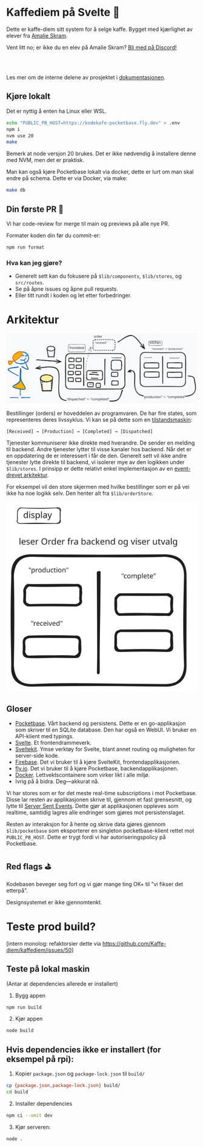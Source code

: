 # Kaffediem på Svelte 🧨

Dette er kaffe-diem sitt system for å selge kaffe. Bygget med kjærlighet av elever fra [Amalie Skram](https://www.amalieskram.vgs.no).

Vent litt no; er ikke du en elev på Amalie Skram? [Bli med på Discord!](https://discord.gg/HC6UMSfrJN)

<br><br>

Les mer om de interne delene av prosjektet i [dokumentasjonen](./docs/readme.md).

## Kjøre lokalt

Det er nyttig å enten ha Linux eller WSL.

```bash
echo "PUBLIC_PB_HOST=https://kodekafe-pocketbase.fly.dev" > .env
npm i
nvm use 20
make
```

Bemerk at node versjon 20 brukes. Det er ikke nødvendig å installere denne med NVM, men det er praktisk.

Man kan også kjøre Pocketbase lokalt via docker, dette er lurt om man skal endre på schema. Dette er via Docker, via make:

```bash
make db
```

## Din første PR 🚀

Vi har code-review for merge til main og previews på alle nye PR.

Formater koden din før du commit-er:

```bash
npm run format
```

### Hva kan jeg gjøre?

- Generelt sett kan du fokusere på `$lib/components`, `$lib/stores`, og `src/routes`.
- Se på åpne issues og åpne pull requests.
- Eller titt rundt i koden og let etter forbedringer.

# Arkitektur

![Diagram](docs/architecture.excalidraw.svg)

Bestillinger (orders) er hoveddelen av programvaren. De har fire states, som representeres deres livssyklus. Vi kan se på dette som en [tilstandsmaskin](https://en.wikipedia.org/wiki/Finite-state_machine):

```
[Received] → [Production] → [Completed] → [Dispatched]
```

Tjenester kommuniserer ikke direkte med hverandre. De sender en melding til backend. Andre tjenester lytter til visse kanaler hos backend. Når det er en oppdatering de er interessert i får de den. Generelt sett vil ikke andre tjenester lytte direkte til backend, vi isolerer mye av den logikken under `$lib/stores`. I prinsipp er dette relativt enkel implementasjon av en [event-drevet arkitektur](https://en.wikipedia.org/wiki/Event-driven_architecture).

For eksempel vil den store skjermen med hvilke bestillinger som er på vei ikke ha noe logikk selv. Den henter alt fra `$lib/orderStore`.

![display](docs/display.excalidraw.svg)

## Gloser

- [Pocketbase](https://pocketbase.io). Vårt backend og persistens. Dette er en go-applikasjon som skriver til en SQLite database. Den har også en WebUI. Vi bruker en API-klient med typings.
- [Svelte](https://svelte.dev/). Et frontendrammeverk.
- [Sveltekit](https://svelte.dev/docs/kit/introduction). Ymse verktøy for Svelte, blant annet routing og muligheten for server-side kode.
- [Firebase](https://firebase.google.com). Det vi bruker til å kjøre SvelteKit, frontendapplikasjonen.
- [fly.io](https://fly.io). Det vi bruker til å kjøre Pocketbase, backendapplikasjonen.
- [Docker](https://www.docker.com). Lettvektscontainere som virker likt i alle miljø.
- Ivrig på å bidra. Deg—akkurat nå.

Vi har stores som er for det meste real-time subscriptions i mot Pocketbase. Disse lar resten av applikasjonen skrive til, gjennom et fast grensesnitt, og lytte til [Server Sent Events](https://developer.mozilla.org/en-US/docs/Web/API/Server-sent_events). Dette gjør at applikasjonen oppleves som realtime, samtidig lagres alle endringer som gjøres mot persistenslaget.

Resten av interaksjon for å hente og skrive data gjøres gjennom `$lib/pocketbase` som eksporterer en singleton pocketbase-klient rettet mot `PUBLIC_PB_HOST`. Dette er trygt fordi vi har autoriseringspolicy på Pocketbase.

## Red flags ⛳️

Kodebasen beveger seg fort og vi gjør mange ting OK+ til "vi fikser det etterpå".

Designsystemet er ikke gjennomtenkt.

# Teste prod build?

[intern monolog: refaktorsier dette via https://github.com/Kaffe-diem/kaffediem/issues/50]

## Teste på lokal maskin

(Antar at dependencies allerede er installert)

1. Bygg appen

```bash
npm run build
```

2. Kjør appen

```bash
node build
```

## Hvis dependencies ikke er installert (for eksempel på rpi):

1. Kopier `package.json` og `package-lock.json` til `build/`

```bash
cp {package.json,package-lock.json} build/
cd build
```

2. Installer dependencies

```bash
npm ci --omit dev
```

3. Kjør serveren:

```bash
node .
```
